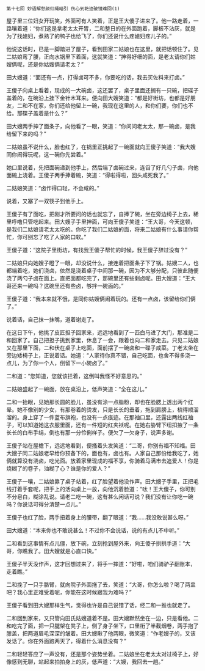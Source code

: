     第十七回 妙语解愁颜红绳暗引 伤心到艳迹破镜难回(1) 

   屋子里三位妇女开玩笑，外面可有人笑着，正是王大傻子进来了。他一路走着，一路嚷着道：“你们这是拿老太太开胃，二和整日的在外面跑着，脚板不沾灰，就是为了找媳妇，煮熟了的鸭子也给飞了，你们还说什么疼媳妇疼儿子的。”

   他说这话时，已是一脚踏进了屋子，看到田家二姑娘也在这里，就把话顿住了。见二姑娘弯了腰，正向水锅里下着面，这就笑道：“抻得好细的面，是老太请你们姑嫂俩呢，还是你姑嫂俩请老太？”

   田大嫂道：“面还有一点，打得卤可不多，你要吃的话，我去买佐料来打卤。”

   王傻子向桌上看着，现成的一大碗卤，这还罢了，桌子里面还搁有一只碗，把碟子盖着的，在碗沿上挂下金针木耳来。便向田大嫂笑道：“都是好街坊，也都是好朋友，二和不在家，你们还给他留上一碗，我现在这里的人，和你们要，你们也不给。那碟子盖着是什么？”

   田大嫂两手抻了面条子，向他看了一眼，笑道：“你问问老太太，那一碗卤，是我给留下来的吗？”

   二姑娘虽不说什么，脸也红了，在锅里正挑起了一碗面就向王傻子笑道：“我大嫂同你闹得玩呢，这一碗你先尝着。”

   她口里说着，先把面碗递到他手上，然后端了卤碗过来，连舀了好几勺子卤，向他面碗上浇着。王傻子两手捧着碗，笑道：“得啦得啦，回头咸死我了。”

   二姑娘笑道：“卤作得口轻，不会咸的。”

   说着，又塞了一双筷子到他手上。

   王傻子有了面吃，把刚才所要问的话也就忘了，自捧了碗，坐在旁边椅子上去，稀里呼噜只管吃起来。田大嫂子手里抻面，可向王傻子笑道：“王大哥，今天这顿，是我们二姑娘请老太太吃的。你吃了我们二姑娘的面，将来二姑娘有什么事请你帮忙，你可别忘了吃了人家的口软。”

   王傻子道：“这院子里街坊，有找我王傻子帮忙的时候，我王傻子辞过没有？”

   二姑娘只向她嫂子瞪了一眼，却没说什么，接连着把面条子下了锅。姑嫂二人，也都端着吃，她们浇卤，依然是浇着桌子中间那一碗，因为不大够分配，只彼此随便浇了两勺子卤在面上。直把面都吃完了，那碗里还有些剩卤呢。田大嫂道：“王大哥还来一碗吗？这碗里还有些卤，够拌一碗面的。”

   王傻子道：“我本来就不饿，是同你姑嫂俩闹着玩的。还有一点卤，该留给你们俩了。”

   说着话，自己抹一抹嘴，道着谢走了。

   在这日下午，他挑了皮匠担子回家来，远远地看到了一匹白马进了大门，那准是二和回家了。自己把担子挑到家里，休息了一会，跟着也向二和家走去。只见二姑娘又在那里下面，二和伏在桌子上吃面，面前摆了一碗卤和一碟子咸菜。丁老太坐在旁边矮椅子上，正说着话。她道：“人家待你真不错，自己吃面，也舍不得多浇一点儿，为了你一个人，倒留下一小碗卤了。”

   二和道：“您知道，您就该拦着，这倒叫我怪不好意思的。”

   二姑娘盛起了一碗面，放在桌沿上，低声笑道：“全在这儿。”

   二和一抬眼，见她那长圆的脸儿，虽没有涂一点脂粉，却也在脸腮上透出两个红晕。她不像别的少女，有那卷着的烫发，只是长长的垂着，拖到肩膀上，梳得顺溜溜的。身上穿了一件蓝布旗袍，也没有一点痕迹。在那袖口里，还露出两线红袖子，可以知道她这衣服里面，还有一件短的红夹袄呢。在她右胁臂下纽扣掖了一条长长的白布手绢，倒也有那一分伶俐样子。便欠了一欠身子，说声多谢。

   王傻子站在屋檐下，远远地看到，便搔着头发笑道：“二哥，你别有福不知福。田大嫂子同二姑娘老早给你预备下的，面也有，卤也有。人家自己那份给我吃了，她俩就算没有浇卤，吃光面。放着家里现成的福不享，你骑着马满市去追爱人！你是烧糊了的卷子，油糊了心？谁是你的爱人？”

   王傻子一嚷，二姑娘靠了桌子站着，红了脸望着他没作声。田大嫂子手里，正把毛线打着手套呢，把手上的活向桌上一放，向他沉着脸道：“呔！王大傻子，你可别不分皂白，糊涂乱说。请老二吃一碗，这有甚么闲话可说？我们没有让你吃一碗吗？你说话可得分清楚一点儿。”

   王傻子也红了脸，两手扭着身上的腰带，翻了眼道：“我……我没敢说甚么呀。”

   田大嫂道：“本来你也不敢说甚么！不过你不会说话，说的有点儿不中听。”

   二和看到这事情有点儿僵，放下碗，立刻抢到屋外来，向王傻子拱拱手道：“大哥，你瞧我了。田大嫂就是心直口快。”

   王傻子半天没作声，这才回想过来了，将手一摔道：“好啦，咱们骑驴子翻账本，走着瞧。”

   二和挽了一只手胳臂，就向院子外面拖了去，笑道：“大哥，你怎么啦？喝了两盅吧？我心里正难受着呢，你能在这时候跟我为难吗？”

   王傻子看到田大嫂那样生气，觉得也许是自己说错了话，经二和一推也就走了。

   二和回到家来，又只管向田氏姑嫂道着不是。田大嫂默然坐在一边，只是看他。二和吃完了面，把一只腿架在凳子上，侧了身子坐下，口里衔了半截烟卷，两手抱了膝盖，把两道眉毛深深的皱着。田大嫂瞅了他两眼，微笑道：“作老嫂子的，又该发话了。你在外面跑两天了，得着什么消息没有？”

   二和轻轻答应了一声没有，还是那个姿势坐着。二姑娘坐在老太太对过椅子上，好像感到无聊，站起来拍拍身上的灰，低声道：“大嫂，我回去一趟。”

